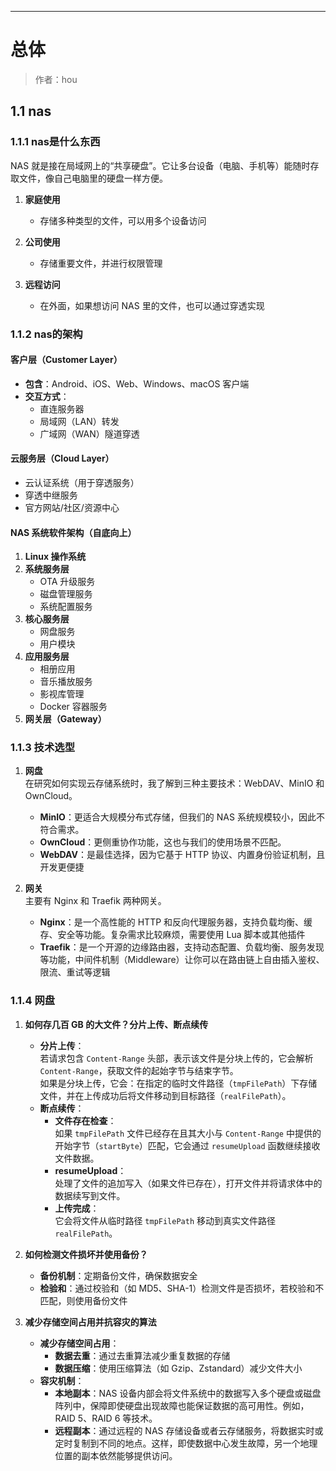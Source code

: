 ------

# 总体

> 作者：hou

## 1.1 nas

### 1.1.1 nas是什么东西

NAS 就是接在局域网上的“共享硬盘”。它让多台设备（电脑、手机等）能随时存取文件，像自己电脑里的硬盘一样方便。

1. **家庭使用**  
   - 存储多种类型的文件，可以用多个设备访问  

2. **公司使用**  
   - 存储重要文件，并进行权限管理  

3. **远程访问**  
   - 在外面，如果想访问 NAS 里的文件，也可以通过穿透实现  

### 1.1.2 nas的架构

#### **客户层（Customer Layer）**

- **包含**：Android、iOS、Web、Windows、macOS 客户端  
- **交互方式**：  
  - 直连服务器  
  - 局域网（LAN）转发  
  - 广域网（WAN）隧道穿透  

#### **云服务层（Cloud Layer）**

- 云认证系统（用于穿透服务）  
- 穿透中继服务  
- 官方网站/社区/资源中心  

#### **NAS 系统软件架构（自底向上）**

1. **Linux 操作系统**  
2. **系统服务层**  
   - OTA 升级服务  
   - 磁盘管理服务  
   - 系统配置服务  
3. **核心服务层**  
   - 网盘服务  
   - 用户模块  
4. **应用服务层**  
   - 相册应用  
   - 音乐播放服务  
   - 影视库管理  
   - Docker 容器服务  
5. **网关层（Gateway）**  

### 1.1.3 技术选型

1. **网盘**  
   在研究如何实现云存储系统时，我了解到三种主要技术：WebDAV、MinIO 和 OwnCloud。  
   - **MinIO**：更适合大规模分布式存储，但我们的 NAS 系统规模较小，因此不符合需求。  
   - **OwnCloud**：更侧重协作功能，这也与我们的使用场景不匹配。  
   - **WebDAV**：是最佳选择，因为它基于 HTTP 协议、内置身份验证机制，且开发更便捷  

2. **网关**  
   主要有 Nginx 和 Traefik 两种网关。  
   - **Nginx**：是一个高性能的 HTTP 和反向代理服务器，支持负载均衡、缓存、安全等功能。复杂需求比较麻烦，需要使用 Lua 脚本或其他插件  
   - **Traefik**：是一个开源的边缘路由器，支持动态配置、负载均衡、服务发现等功能，中间件机制（Middleware）让你可以在路由链上自由插入鉴权、限流、重试等逻辑  

### 1.1.4 网盘

1. **如何存几百 GB 的大文件？分片上传、断点续传**  
   - **分片上传**：  
     若请求包含 `Content-Range` 头部，表示该文件是分块上传的，它会解析 `Content-Range`，获取文件的起始字节与结束字节。  
     如果是分块上传，它会：在指定的临时文件路径（`tmpFilePath`）下存储文件，并在上传成功后将文件移动到目标路径（`realFilePath`）。  
   - **断点续传**：  
     - **文件存在检查**：  
       如果 `tmpFilePath` 文件已经存在且其大小与 `Content-Range` 中提供的开始字节（`startByte`）匹配，它会通过 `resumeUpload` 函数继续接收文件数据。  
     - **resumeUpload**：  
       处理了文件的追加写入（如果文件已存在），打开文件并将请求体中的数据续写到文件。  
     - **上传完成**：  
       它会将文件从临时路径 `tmpFilePath` 移动到真实文件路径 `realFilePath`。

2. **如何检测文件损坏并使用备份？**  
   - **备份机制**：定期备份文件，确保数据安全  
   - **检验和**：通过校验和（如 MD5、SHA-1）检测文件是否损坏，若校验和不匹配，则使用备份文件  

3. **减少存储空间占用并抗容灾的算法**  
   - **减少存储空间占用**：  
     - **数据去重**：通过去重算法减少重复数据的存储  
     - **数据压缩**：使用压缩算法（如 Gzip、Zstandard）减少文件大小  
   - **容灾机制**：  
     - **本地副本**：NAS 设备内部会将文件系统中的数据写入多个硬盘或磁盘阵列中，保障即使硬盘出现故障也能保证数据的高可用性。例如，RAID 5、RAID 6 等技术。  
     - **远程副本**：通过远程的 NAS 存储设备或者云存储服务，将数据实时或定时复制到不同的地点。这样，即使数据中心发生故障，另一个地理位置的副本依然能够提供访问。